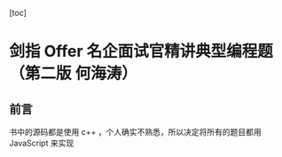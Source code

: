 [toc]

# 剑指 Offer 名企面试官精讲典型编程题（第二版 何海涛）

## 前言

书中的源码都是使用 c++ ，个人确实不熟悉，所以决定将所有的题目都用 JavaScript 来实现





